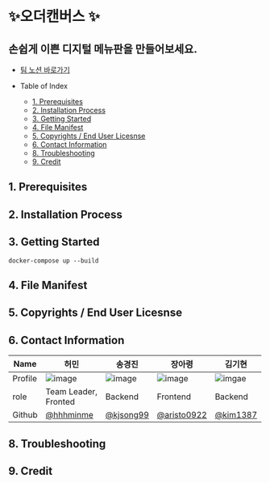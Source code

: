 # ✨오더캔버스 ✨

## 손쉽게 이쁜 디지털 메뉴판을 만들어보세요.

- [팀 노션 바로가기](https://adhesive-carpet-0f4.notion.site/MenuCanvas-a950308ec6d049c6acbd171f420bbe7c)

- Table of Index
  - [1. Prerequisites](#1-prerequisites)
  - [2. Installation Process](#2-installation-process)
  - [3. Getting Started](#3-getting-started)
  - [4. File Manifest](#4-file-manifest)
  - [5. Copyrights / End User Licesnse](#5-copyrights--end-user-licesnse)
  - [6. Contact Information](#6-contact-information)
  - [8. Troubleshooting](#8-troubleshooting)
  - [9. Credit](#9-credit)

## 1. Prerequisites

## 2. Installation Process

## 3. Getting Started
```
docker-compose up --build
```

## 4. File Manifest

## 5. Copyrights / End User Licesnse

## 6. Contact Information

| Name    | 허민                                     | 송경진                                   | 장아령                                       | 김기현                                 |
| ------- | ---------------------------------------- | ---------------------------------------- | -------------------------------------------- | -------------------------------------- |
| Profile | ![image]()                               | ![image]()                               | ![image]()                                   | ![imgae]()                             |
| role    | Team Leader, <br>Fronted                 | Backend                                  | Frontend                                     | Backend                                |
| Github  | [@hhhminme](https://github.com/hhhminme) | [@kjsong99](https://github.com/kjsong99) | [@aristo0922](https://github.com/aristo0922) | [@kim1387](https://github.com/kim1387) |

## 8. Troubleshooting

## 9. Credit
